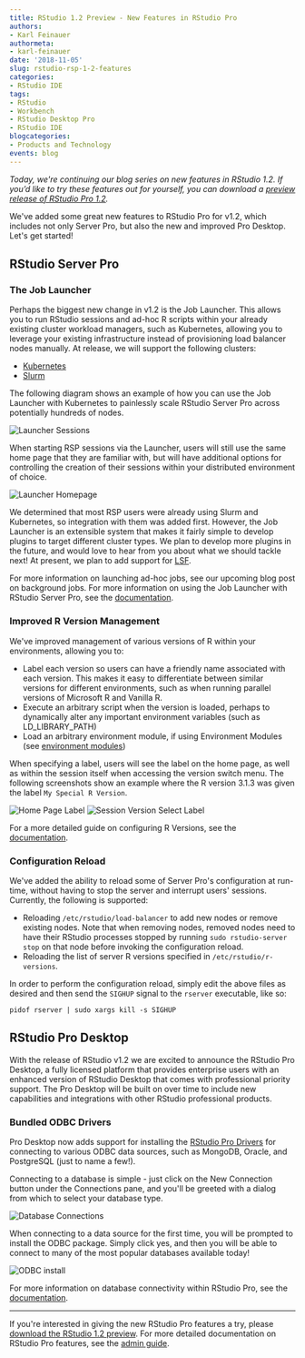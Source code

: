 ```yaml
---
title: RStudio 1.2 Preview - New Features in RStudio Pro
authors:
- Karl Feinauer
authormeta: 
- karl-feinauer
date: '2018-11-05'
slug: rstudio-rsp-1-2-features
categories:
- RStudio IDE
tags:
- RStudio
- Workbench
- RStudio Desktop Pro
- RStudio IDE
blogcategories:
- Products and Technology
events: blog
---
```



*Today, we're continuing our blog series on new features in RStudio 1.2.  If you’d like to try these features out for yourself, you can download a [preview release of RStudio Pro 1.2](https://www.rstudio.com/products/rstudio/download/preview/).*


We've added some great new features to RStudio Pro for v1.2, which includes not only Server Pro, but also the new and improved Pro Desktop. Let's get started!


## RStudio Server Pro

### The Job Launcher

Perhaps the biggest new change in v1.2 is the Job Launcher. This allows you to run RStudio sessions and ad-hoc R scripts within your already existing cluster workload managers, such as Kubernetes, allowing you to leverage your existing infrastructure instead of provisioning load balancer nodes manually. At release, we will support the following clusters:

* [Kubernetes](https://kubernetes.io)
* [Slurm](https://slurm.schedmd.com)

The following diagram shows an example of how you can use the Job Launcher with Kubernetes to painlessly scale RStudio Server Pro across potentially hundreds of nodes.

![Launcher Sessions](2018-11-05-launcher-sessions.png)

When starting RSP sessions via the Launcher, users will still use the same home page that they are familiar with, but will have additional options for controlling the creation of their sessions within your distributed environment of choice.

![Launcher Homepage](2018-11-05-launcher-home-page.png)

We determined that most RSP users were already using Slurm and Kubernetes, so integration with them was added first. However, the Job Launcher is an extensible system that makes it fairly simple to develop plugins to target different cluster types. We plan to develop more plugins in the future, and would love to hear from you about what we should tackle next! At present, we plan to add support for [LSF](https://www.ibm.com/us-en/marketplace/hpc-workload-management).

For more information on launching ad-hoc jobs, see our upcoming blog post on background jobs. For more information on using the Job Launcher with RStudio Server Pro, see the [documentation](http://docs.rstudio.com/ide/server-pro/1.2.1086-1/job-launcher.html).

### Improved R Version Management

We've improved management of various versions of R within your environments, allowing you to:

* Label each version so users can have a friendly name associated with each version. This makes it easy to differentiate between similar versions for different environments, such as when running parallel versions of Microsoft R and Vanilla R.
* Execute an arbitrary script when the version is loaded, perhaps to dynamically alter any important environment variables (such as LD_LIBRARY_PATH)
* Load an arbitrary environment module, if using Environment Modules (see [environment modules](https://en.wikipedia.org/wiki/Environment_Modules_(software)))

When specifying a label, users will see the label on the home page, as well as within the session itself when accessing the version switch menu. The following screenshots show an example where the R version 3.1.3 was given the label `My Special R Version`.

![Home Page Label](2018-11-05-home-page-label.png)
![Session Version Select Label](2018-11-05-session-version-select-label.png)

For a more detailed guide on configuring R Versions, see the [documentation](http://docs.rstudio.com/ide/server-pro/1.2.1086-1/r-versions.html#extended-r-version-definitions).

### Configuration Reload

We've added the ability to reload some of Server Pro's configuration at run-time, without having to stop the server and interrupt users' sessions. Currently, the following is supported:

* Reloading `/etc/rstudio/load-balancer` to add new nodes or remove existing nodes. Note that when removing nodes, removed nodes need to have their RStudio processes stopped by running `sudo rstudio-server stop` on that node before invoking the configuration reload.
* Reloading the list of server R versions specified in `/etc/rstudio/r-versions`. 

In order to perform the configuration reload, simply edit the above files as desired and then send the `SIGHUP` signal to the `rserver` executable, like so:

```
pidof rserver | sudo xargs kill -s SIGHUP
```


## RStudio Pro Desktop

With the release of RStudio v1.2 we are excited to announce the RStudio Pro Desktop, a fully licensed platform that provides enterprise users with an enhanced version of RStudio Desktop that comes with professional priority support. The Pro Desktop will be built on over time to include new capabilities and integrations with other RStudio professional products.

### Bundled ODBC Drivers

Pro Desktop now adds support for installing the [RStudio Pro Drivers](https://www.rstudio.com/products/drivers) for connecting to various ODBC data sources, such as MongoDB, Oracle, and PostgreSQL (just to name a few!).

Connecting to a database is simple - just click on the New Connection button under the Connections pane, and you'll be greeted with a dialog from which to select your database type.

![Database Connections](2018-11-05-odbc-connections.png)

When connecting to a data source for the first time, you will be prompted to install the ODBC package. Simply click yes, and then you will be able to connect to many of the most popular databases available today!

![ODBC install](2018-11-05-odbc-install.png)

For more information on database connectivity within RStudio Pro, see the [documentation](http://db.rstudio.com).

---

If you're interested in giving the new RStudio Pro features a try, please [download the RStudio 1.2 preview](https://www.rstudio.com/products/rstudio/download/preview). For more detailed documentation on RStudio Pro features, see the [admin guide](http://docs.rstudio.com/ide/server-pro/1.2.1086-1).


